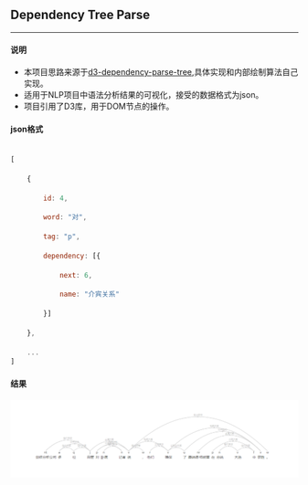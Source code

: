 ## Dependency Tree Parse

---

#### 说明

- 本项目思路来源于[d3-dependency-parse-tree](https://github.com/sobhe/dependency-parse-tree),具体实现和内部绘制算法自己实现。
- 适用于NLP项目中语法分析结果的可视化，接受的数据格式为json。
- 项目引用了D3库，用于DOM节点的操作。


#### json格式

```javascript

[
    
    {
        
        id: 4,
        
        word: "对",
        
        tag: "p",
        
        dependency: [{
        
            next: 6,
        
            name: "介宾关系"
        
        }]
    
    },
    
    ...
]

```



#### 结果

![dependency-tree](https://github.com/imyeego/dependency-tree/blob/master/dependency_tree.png "tree")
